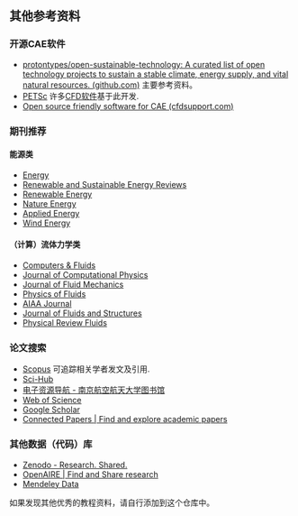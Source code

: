 ## 其他参考资料

### 开源CAE软件

- [protontypes/open-sustainable-technology: A curated list of open technology projects to sustain a stable climate, energy supply, and vital natural resources. (github.com)](https://github.com/protontypes/open-sustainable-technology) 主要参考资料。
- [PETSc](https://petsc.org/release/) 许多[CFD软件](https://petsc.org/release/#related-toolkits-libraries-that-use-petsc)基于此开发.
- [Open source friendly software for CAE (cfdsupport.com)](https://www.cfdsupport.com/cae-open-source-software.html)

### 期刊推荐

#### 能源类

- [Energy](https://www.sciencedirect.com/journal/energy)
- [Renewable and Sustainable Energy Reviews](https://www.sciencedirect.com/journal/renewable-and-sustainable-energy-reviews)
- [Renewable Energy](https://www.sciencedirect.com/journal/renewable-energy)
- [Nature Energy](https://www.nature.com/nenergy/)
- [Applied Energy](https://www.sciencedirect.com/journal/applied-energy)
- [Wind Energy](https://onlinelibrary.wiley.com/journal/10991824)

#### （计算）流体力学类

- [Computers & Fluids](https://www.sciencedirect.com/journal/computers-and-fluids)
- [Journal of Computational Physics](https://www.sciencedirect.com/journal/journal-of-computational-physics)
- [Journal of Fluid Mechanics](https://www.cambridge.org/core/journals/journal-of-fluid-mechanics)
- [Physics of Fluids](https://aip.scitation.org/journal/phf)
- [AIAA Journal](https://arc.aiaa.org/journal/aiaaj)
- [Journal of Fluids and Structures](https://www.sciencedirect.com/journal/journal-of-fluids-and-structures)
- [Physical Review Fluids](https://journals.aps.org/prfluids/)

### 论文搜索

- [Scopus](https://www.scopus.com/search/form.uri?display=basic) 可追踪相关学者发文及引用.
- [Sci-Hub](https://scihub.wikicn.top/)
- [电子资源导航 - 南京航空航天大学图书馆](http://lib.nuaa.edu.cn/do/list.php?fid=44)
- [Web of Science](http://apps.webofknowledge.com/UA_GeneralSearch_input.do?product=UA&search_mode=GeneralSearch&SID=8AqCbOvJjBZ1iJwpelN&preferencesSaved=)
- [Google Scholar](https://scholar.google.com/)
- [Connected Papers | Find and explore academic papers](https://www.connectedpapers.com/)

### 其他数据（代码）库

- [Zenodo - Research. Shared.](https://zenodo.org/)
- [OpenAIRE | Find and Share research](https://explore.openaire.eu/)
- [Mendeley Data](https://data.mendeley.com/)



如果发现其他优秀的教程资料，请自行添加到这个仓库中。
